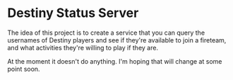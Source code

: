 Destiny Status Server
=====================

The idea of this project is to create a service that you can query the usernames
of Destiny players and see if they're available to join a fireteam, and what
activities they're willing to play if they are.

At the moment it doesn't do anything. I'm hoping that will change at some point
soon.

